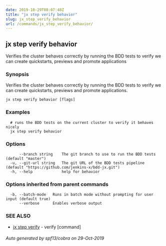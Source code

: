 ```yaml
---
date: 2019-10-29T08:07:48Z
title: "jx step verify behavior"
slug: jx_step_verify_behavior
url: /commands/jx_step_verify_behavior/
---
```

## jx step verify behavior

Verifies the cluster behaves correctly by running the BDD tests to verify we can create quickstarts, previews and promote applications

### Synopsis

Verifies the cluster behaves correctly by running the BDD tests to verify we can create quickstarts, previews and promote applications.

```
jx step verify behavior [flags]
```

### Examples

```
  # runs the BDD tests on the current cluster to verify it behaves nicely
  jx step verify behavior
```

### Options

```
      --branch string    The git branch to use to run the BDD tests (default "master")
  -u, --git-url string   The git URL of the BDD tests pipeline (default "https://github.com/jenkins-x/bdd-jx.git")
  -h, --help             help for behavior
```

### Options inherited from parent commands

```
  -b, --batch-mode   Runs in batch mode without prompting for user input (default true)
      --verbose      Enables verbose output
```

### SEE ALSO

* [jx step verify](/commands/jx_step_verify/)	 - verify [command]

###### Auto generated by spf13/cobra on 29-Oct-2019
